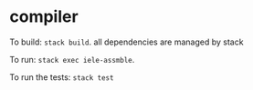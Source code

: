 # compiler
To build: `stack build`.
all dependencies are managed by stack

To run: `stack exec iele-assmble`.

To run the tests: `stack test`
